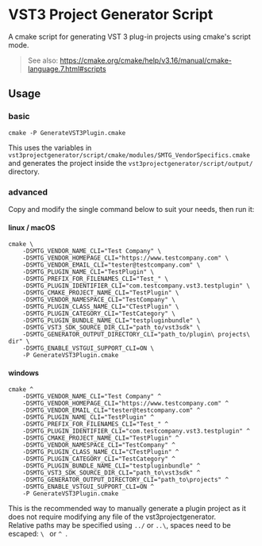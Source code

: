 # VST3 Project Generator Script

A cmake script for generating VST 3 plug-in projects using cmake's script mode.

> See also: <https://cmake.org/cmake/help/v3.16/manual/cmake-language.7.html#scripts>

## Usage

### basic

```console
cmake -P GenerateVST3Plugin.cmake
```

This uses the variables in `vst3projectgenerator/script/cmake/modules/SMTG_VendorSpecifics.cmake` and generates the project inside the `vst3projectgenerator/script/output/` directory.  

### advanced

Copy and modify the single command below to suit your needs, then run it:
#### linux / macOS
```console
cmake \
    -DSMTG_VENDOR_NAME_CLI="Test Company" \
    -DSMTG_VENDOR_HOMEPAGE_CLI="https://www.testcompany.com" \
    -DSMTG_VENDOR_EMAIL_CLI="tester@testcompany.com" \
    -DSMTG_PLUGIN_NAME_CLI="TestPlugin" \
    -DSMTG_PREFIX_FOR_FILENAMES_CLI="Test_" \
    -DSMTG_PLUGIN_IDENTIFIER_CLI="com.testcompany.vst3.testplugin" \
    -DSMTG_CMAKE_PROJECT_NAME_CLI="TestPlugin" \
    -DSMTG_VENDOR_NAMESPACE_CLI="TestCompany" \
    -DSMTG_PLUGIN_CLASS_NAME_CLI="CTestPlugin" \
    -DSMTG_PLUGIN_CATEGORY_CLI="TestCategory" \
    -DSMTG_PLUGIN_BUNDLE_NAME_CLI="testpluginbundle" \
    -DSMTG_VST3_SDK_SOURCE_DIR_CLI="path_to/vst3sdk" \
    -DSMTG_GENERATOR_OUTPUT_DIRECTORY_CLI="path_to/plugin\ projects\ dir" \
    -DSMTG_ENABLE_VSTGUI_SUPPORT_CLI=ON \
    -P GenerateVST3Plugin.cmake
```
#### windows
```console
cmake ^
    -DSMTG_VENDOR_NAME_CLI="Test Company" ^
    -DSMTG_VENDOR_HOMEPAGE_CLI="https://www.testcompany.com" ^
    -DSMTG_VENDOR_EMAIL_CLI="tester@testcompany.com" ^
    -DSMTG_PLUGIN_NAME_CLI="TestPlugin" ^
    -DSMTG_PREFIX_FOR_FILENAMES_CLI="Test_" ^
    -DSMTG_PLUGIN_IDENTIFIER_CLI="com.testcompany.vst3.testplugin" ^
    -DSMTG_CMAKE_PROJECT_NAME_CLI="TestPlugin" ^
    -DSMTG_VENDOR_NAMESPACE_CLI="TestCompany" ^
    -DSMTG_PLUGIN_CLASS_NAME_CLI="CTestPlugin" ^
    -DSMTG_PLUGIN_CATEGORY_CLI="TestCategory" ^
    -DSMTG_PLUGIN_BUNDLE_NAME_CLI="testpluginbundle" ^
    -DSMTG_VST3_SDK_SOURCE_DIR_CLI="path_to\vst3sdk" ^
    -DSMTG_GENERATOR_OUTPUT_DIRECTORY_CLI="path_to\projects" ^
    -DSMTG_ENABLE_VSTGUI_SUPPORT_CLI=ON ^
    -P GenerateVST3Plugin.cmake
```

This is the recommended way to manually generate a plugin project as it does not require modifying any file of the vst3projectgenerator.  
Relative paths may be specified using `../` or `..\`, spaces need to be escaped: `\ ` or `^ `.

